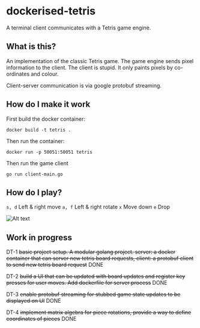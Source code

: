 # dockerised-tetris
A terminal client communicates with a Tetris game engine.

## What is this?
An implementation of the classic Tetris game.  The game engine sends pixel information to the client.
The client is stupid.  It only paints pixels by co-ordinates and colour.

Client-server communication is via google protobuf streaming.


## How do I make it work

First build the docker container:

`docker build -t tetris .`

Then run the container:

`docker run -p 50051:50051 tetris`

Then run the game client

`go run client-main.go`

## How do I play?

`s, d` Left & right move
`a, f` Left & right rotate
`x` Move down
`e` Drop


![Alt text](doc/tetris-animated.gif=436x600)

## Work in progress

DT-1
~~basic project setup.  A modular golang project.  server: a docker container that can server new tetris board requests, client: a protobuf client to send new tetris board request~~
DONE

DT-2
~~build a UI that can be updated with board updates and register key presses for user moves.  Add dockerfile for server process~~
DONE

DT-3
~~enable protobuf streaming for stubbed game state updates to be displayed on UI~~
DONE

DT-4
~~implement matrix algebra for piece rotations, provide a way to define coordinates of pieces~~
DONE
